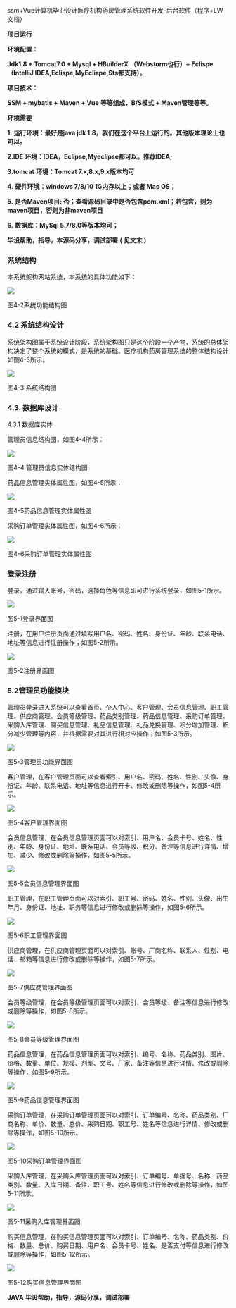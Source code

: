 ssm+Vue计算机毕业设计医疗机构药房管理系统软件开发-后台软件（程序+LW文档）

**项目运行**

**环境配置：**

**Jdk1.8 + Tomcat7.0 + Mysql + HBuilderX** **（Webstorm也行）+ Eclispe（IntelliJ
IDEA,Eclispe,MyEclispe,Sts都支持）。**

**项目技术：**

**SSM + mybatis + Maven + Vue** **等等组成，B/S模式 + Maven管理等等。**

**环境需要**

**1.** **运行环境：最好是java jdk 1.8，我们在这个平台上运行的。其他版本理论上也可以。**

**2.IDE** **环境：IDEA，Eclipse,Myeclipse都可以。推荐IDEA;**

**3.tomcat** **环境：Tomcat 7.x,8.x,9.x版本均可**

**4.** **硬件环境：windows 7/8/10 1G内存以上；或者 Mac OS；**

**5.** **是否Maven项目: 否；查看源码目录中是否包含pom.xml；若包含，则为maven项目，否则为非maven项目**

**6.** **数据库：MySql 5.7/8.0等版本均可；**

**毕设帮助，指导，本源码分享，调试部署** **(** **见文末** **)**

### 系统结构

本系统架构网站系统，本系统的具体功能如下：

![](./res/db4bdc2a54b94a5d9278a9fac00a5f25.png)

图4-2系统功能结构图

### 4.2 系统结构设计

系统架构图属于系统设计阶段，系统架构图只是这个阶段一个产物，系统的总体架构决定了整个系统的模式，是系统的基础。医疗机构药房管理系统的整体结构设计如图4-3所示。

![](./res/d567670c7e8b42fea66cd217584bde5a.png)

图4-3 系统结构图

### 4.3. 数据库设计

4.3.1 数据库实体

管理员信息结构图，如图4-4所示：

![](./res/44eaea51d74c4e43865099b9c8089cf9.png)

图4-4 管理员信息实体结构图

药品信息管理实体属性图，如图4-5所示：

![](./res/a1f5e06a548746d9a809e7a5f2048db1.png)

图4-5药品信息管理实体属性图

采购订单管理实体属性图，如图4-6所示：

![](./res/27a2568fe1ed4e1aa62bcfe85453620a.png)

图4-6采购订单管理实体属性图

### 登录注册

登录，通过输入账号，密码，选择角色等信息即可进行系统登录，如图5-1所示。

![](./res/bc56ddfee0cc416586c0c5f6b0a995a3.png)

图5-1登录界面图

注册，在用户注册页面通过填写用户名、密码、姓名、身份证、年龄、联系电话、地址等信息进行注册操作；如图5-2所示。

![](./res/7e151eac71fd41839108c67b2eefe3b4.png)

图5-2注册界面图

### 5.2管理员功能模块

管理员登录进入系统可以查看首页、个人中心、客户管理、会员信息管理、职工管理、供应商管理、会员等级管理、药品类别管理、药品信息管理、采购订单管理、采购入库管理、购买信息管理、礼品信息管理、礼品兑换管理、积分增加管理、积分减少管理等内容，并根据需要对其进行相对应操作；如图5-3所示。

![](./res/8a80225aa0da47ea9bc34452885baad0.png)

图5-3管理员功能界面图

客户管理，在客户管理页面可以查看索引、用户名、密码、姓名、性别、头像、身份证、年龄、联系电话、地址等信息进行开卡、修改或删除等操作，如图5-4所示。

![](./res/80ea754f65ef4f678d10e477edcc0067.png)

图5-4客户管理界面图

会员信息管理，在会员信息管理页面可以对索引、用户名、会员卡号、姓名、性别、年龄、身份证、地址、联系电话、会员等级、积分、备注等信息进行详情、增加、减少、修改或删除等操作，如图5-5所示。

![](./res/22e0a5a6ca354cff9d7665adeecb35ce.png)

图5-5会员信息管理界面图

职工管理，在职工管理页面可以对索引、职工号、密码、姓名、性别、头像、出生年月、身份证、地址、职务等信息进行修改或删除等操作，如图5-6所示。

![](./res/0b45ff4190bf4dd89b24541cede93b3a.png)

图5-6职工管理界面图

供应商管理，在供应商管理页面可以对索引、账号、厂商名称、联系人、性别、电话、邮箱等信息进行修改或删除等操作，如图5-7所示。

![](./res/5b5ccc7ac04c4bbfa8ab4f91b642ec3e.png)

图5-7供应商管理界面图

会员等级管理，在会员等级管理页面可以对索引、会员等级、备注等信息进行修改或删除等操作，如图5-8所示。

![](./res/ad611ec61463494890faa66653f4eb4c.png)

图5-8会员等级管理界面图

药品信息管理，在药品信息管理页面可以对索引、编号、名称、药品类别、图片、价格、数量、单位、规模、剂型、文号、厂家、备注等信息进行详情、修改或删除等操作，如图5-9所示。

![](./res/bd66d63e464240b599ac2e5844d1c029.png)

图5-9药品信息管理界面图

采购订单管理，在采购订单管理页面可以对索引、订单编号、名称、药品类别、厂商名称、单价、数量、总价、采购日期、职工号、姓名等信息进行详情、修改或删除等操作，如图5-10所示。

![](./res/cba9a6f703ff474b900ed2227432a8fc.png)

图5-10采购订单管理界面图

采购入库管理，在采购入库管理页面可以对索引、订单编号、单据号、名称、药品类别、数量、入库日期、备注、职工号、姓名等信息进行修改或删除等操作，如图5-11所示。

![](./res/9574f10b0f3a48c8bf5701a78e6ecc1c.png)

图5-11采购入库管理界面图

购买信息管理，在购买信息管理页面可以对索引、订单编号、名称、药品类别、价格、数量、总价、购买日期、用户名、会员卡号、姓名、是否支付等信息进行修改或删除等操作，如图5-12所示。

![](./res/58ff3f1f185b482e878d6a1a08a3ed23.png)

图5-12购买信息管理界面图

**JAVA** **毕设帮助，指导，源码分享，调试部署**

